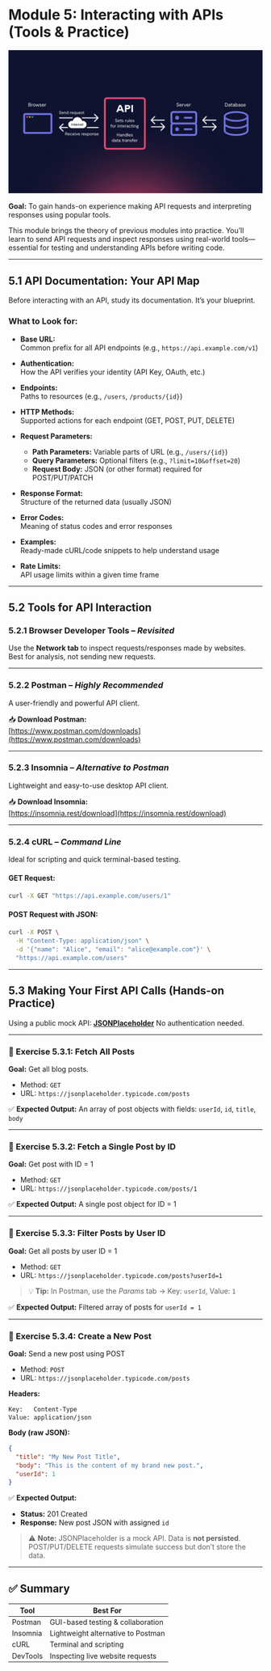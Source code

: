 
# Module 5: Interacting with APIs (Tools & Practice)


<img src="https://github.com/bhuvan-raj/API-From-Scratch/blob/main/Module%205/assets/api.png" alt="Banner" />

**Goal:** To gain hands-on experience making API requests and interpreting responses using popular tools.

This module brings the theory of previous modules into practice. You’ll learn to send API requests and inspect responses using real-world tools—essential for testing and understanding APIs before writing code.

---

## 5.1 API Documentation: Your API Map

Before interacting with an API, study its documentation. It’s your blueprint.

### What to Look for:

- **Base URL:**  
  Common prefix for all API endpoints (e.g., `https://api.example.com/v1`)

- **Authentication:**  
  How the API verifies your identity (API Key, OAuth, etc.)

- **Endpoints:**  
  Paths to resources (e.g., `/users`, `/products/{id}`)

- **HTTP Methods:**  
  Supported actions for each endpoint (GET, POST, PUT, DELETE)

- **Request Parameters:**  
  - **Path Parameters:** Variable parts of URL (e.g., `/users/{id}`)  
  - **Query Parameters:** Optional filters (e.g., `?limit=10&offset=20`)  
  - **Request Body:** JSON (or other format) required for POST/PUT/PATCH

- **Response Format:**  
  Structure of the returned data (usually JSON)

- **Error Codes:**  
  Meaning of status codes and error responses

- **Examples:**  
  Ready-made cURL/code snippets to help understand usage

- **Rate Limits:**  
  API usage limits within a given time frame

---

## 5.2 Tools for API Interaction

### 5.2.1 Browser Developer Tools – *Revisited*

Use the **Network tab** to inspect requests/responses made by websites. Best for analysis, not sending new requests.

---

### 5.2.2 Postman – *Highly Recommended*

A user-friendly and powerful API client.

📥 **Download Postman:**  
[https://www.postman.com/downloads](https://www.postman.com/downloads)

---

### 5.2.3 Insomnia – *Alternative to Postman*

Lightweight and easy-to-use desktop API client.

📥 **Download Insomnia:**  
[https://insomnia.rest/download](https://insomnia.rest/download)

---

### 5.2.4 cURL – *Command Line*

Ideal for scripting and quick terminal-based testing.

#### GET Request:
```bash
curl -X GET "https://api.example.com/users/1"
````

#### POST Request with JSON:

```bash
curl -X POST \
  -H "Content-Type: application/json" \
  -d '{"name": "Alice", "email": "alice@example.com"}' \
  "https://api.example.com/users"
```

---


## 5.3 Making Your First API Calls (Hands-on Practice)

Using a public mock API: **[JSONPlaceholder](https://jsonplaceholder.typicode.com)**
No authentication needed.

---

### 🔹 Exercise 5.3.1: Fetch All Posts

**Goal:** Get all blog posts.

* Method: `GET`
* URL: `https://jsonplaceholder.typicode.com/posts`

✅ **Expected Output:**
An array of post objects with fields: `userId`, `id`, `title`, `body`

---

### 🔹 Exercise 5.3.2: Fetch a Single Post by ID

**Goal:** Get post with ID = 1

* Method: `GET`
* URL: `https://jsonplaceholder.typicode.com/posts/1`

✅ **Expected Output:**
A single post object for ID = 1

---

### 🔹 Exercise 5.3.3: Filter Posts by User ID

**Goal:** Get all posts by user ID = 1

* Method: `GET`
* URL: `https://jsonplaceholder.typicode.com/posts?userId=1`

> 💡 **Tip:** In Postman, use the *Params* tab → Key: `userId`, Value: `1`

✅ **Expected Output:**
Filtered array of posts for `userId = 1`

---

### 🔹 Exercise 5.3.4: Create a New Post

**Goal:** Send a new post using POST

* Method: `POST`
* URL: `https://jsonplaceholder.typicode.com/posts`

**Headers:**

```
Key:   Content-Type
Value: application/json
```

**Body (raw JSON):**

```json
{
  "title": "My New Post Title",
  "body": "This is the content of my brand new post.",
  "userId": 1
}
```

✅ **Expected Output:**

* **Status:** 201 Created
* **Response:** New post JSON with assigned `id`

> ⚠️ **Note:** JSONPlaceholder is a mock API. Data is **not persisted**. POST/PUT/DELETE requests simulate success but don’t store the data.

---

## ✅ Summary

| Tool     | Best For                           |
| -------- | ---------------------------------- |
| Postman  | GUI-based testing & collaboration  |
| Insomnia | Lightweight alternative to Postman |
| cURL     | Terminal and scripting             |
| DevTools | Inspecting live website requests   |


```

